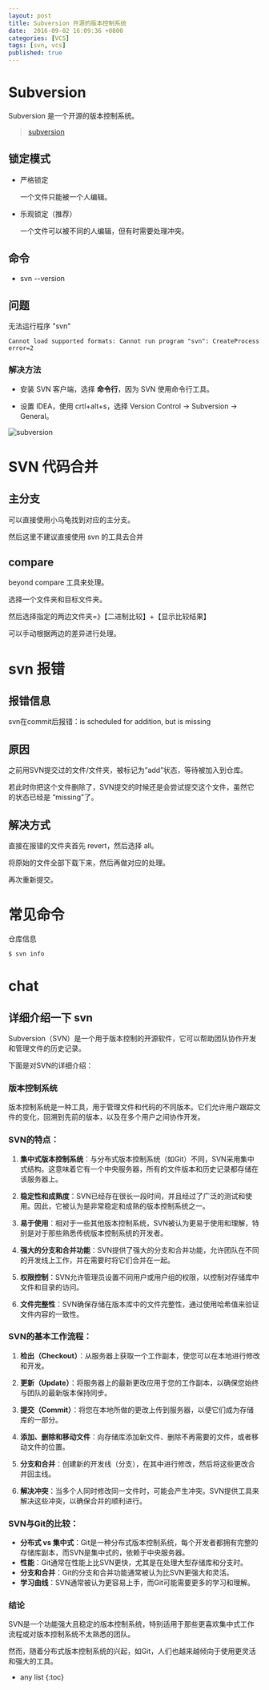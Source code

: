 ```yaml
---
layout: post
title: Subversion 开源的版本控制系统
date:  2016-09-02 16:09:36 +0800
categories: [VCS]
tags: [svn, vcs]
published: true
---
```


# Subversion

Subversion 是一个开源的版本控制系统。

> [subversion](https://subversion.apache.org/)

## 锁定模式

- 严格锁定

    一个文件只能被一个人编辑。
    
- 乐观锁定（推荐）
    
    一个文件可以被不同的人编辑，但有时需要处理冲突。

## 命令

- svn --version

## 问题

无法运行程序 "svn"

```
Cannot load supported formats: Cannot run program "svn": CreateProcess error=2
```

### 解决方法

- 安装 SVN 客户端，选择 **命令行**，因为 SVN 使用命令行工具。

- 设置 IDEA，使用 crtl+alt+s，选择 Version Control -> Subversion -> General。

![subversion](https://raw.githubusercontent.com/houbb/resource/master/img/2016-05-17-subversion.jpg)

# SVN 代码合并

## 主分支

可以直接使用小乌龟找到对应的主分支。

然后这里不建议直接使用 svn 的工具去合并

## compare

beyond compare 工具来处理。

选择一个文件夹和目标文件夹。

然后选择指定的两边文件夹=》【二进制比较】+【显示比较结果】

可以手动根据两边的差异进行处理。

# svn 报错

## 报错信息

svn在commit后报错：is scheduled for addition, but is missing

## 原因

之前用SVN提交过的文件/文件夹，被标记为”add”状态，等待被加入到仓库。

若此时你把这个文件删除了，SVN提交的时候还是会尝试提交这个文件，虽然它的状态已经是 “missing”了。

## 解决方式

直接在报错的文件夹首先 revert，然后选择 all。

将原始的文件全部下载下来，然后再做对应的处理。

再次重新提交。

# 常见命令

仓库信息

```sh
$ svn info
```


# chat

## 详细介绍一下 svn

Subversion（SVN）是一个用于版本控制的开源软件，它可以帮助团队协作开发和管理文件的历史记录。

下面是对SVN的详细介绍：

### 版本控制系统
版本控制系统是一种工具，用于管理文件和代码的不同版本。它们允许用户跟踪文件的变化，回溯到先前的版本，以及在多个用户之间协作开发。

### SVN的特点：
1. **集中式版本控制系统**：与分布式版本控制系统（如Git）不同，SVN采用集中式结构。这意味着它有一个中央服务器，所有的文件版本和历史记录都存储在该服务器上。

2. **稳定性和成熟度**：SVN已经存在很长一段时间，并且经过了广泛的测试和使用。因此，它被认为是非常稳定和成熟的版本控制系统之一。

3. **易于使用**：相对于一些其他版本控制系统，SVN被认为更易于使用和理解，特别是对于那些熟悉传统版本控制系统的开发者。

4. **强大的分支和合并功能**：SVN提供了强大的分支和合并功能，允许团队在不同的开发线上工作，并在需要时将它们合并在一起。

5. **权限控制**：SVN允许管理员设置不同用户或用户组的权限，以控制对存储库中文件和目录的访问。

6. **文件完整性**：SVN确保存储在版本库中的文件完整性，通过使用哈希值来验证文件内容的一致性。

### SVN的基本工作流程：
1. **检出（Checkout）**：从服务器上获取一个工作副本，使您可以在本地进行修改和开发。

2. **更新（Update）**：将服务器上的最新更改应用于您的工作副本，以确保您始终与团队的最新版本保持同步。

3. **提交（Commit）**：将您在本地所做的更改上传到服务器，以便它们成为存储库的一部分。

4. **添加、删除和移动文件**：向存储库添加新文件、删除不再需要的文件，或者移动文件的位置。

5. **分支和合并**：创建新的开发线（分支），在其中进行修改，然后将这些更改合并回主线。

6. **解决冲突**：当多个人同时修改同一文件时，可能会产生冲突。SVN提供工具来解决这些冲突，以确保合并的顺利进行。

### SVN与Git的比较：
- **分布式 vs 集中式**：Git是一种分布式版本控制系统，每个开发者都拥有完整的存储库副本，而SVN是集中式的，依赖于中央服务器。
- **性能**：Git通常在性能上比SVN更快，尤其是在处理大型存储库和分支时。
- **分支和合并**：Git的分支和合并功能通常被认为比SVN更强大和灵活。
- **学习曲线**：SVN通常被认为更容易上手，而Git可能需要更多的学习和理解。

### 结论

SVN是一个功能强大且稳定的版本控制系统，特别适用于那些更喜欢集中式工作流程或对版本控制系统不太熟悉的团队。

然而，随着分布式版本控制系统的兴起，如Git，人们也越来越倾向于使用更灵活和强大的工具。

* any list
{:toc}